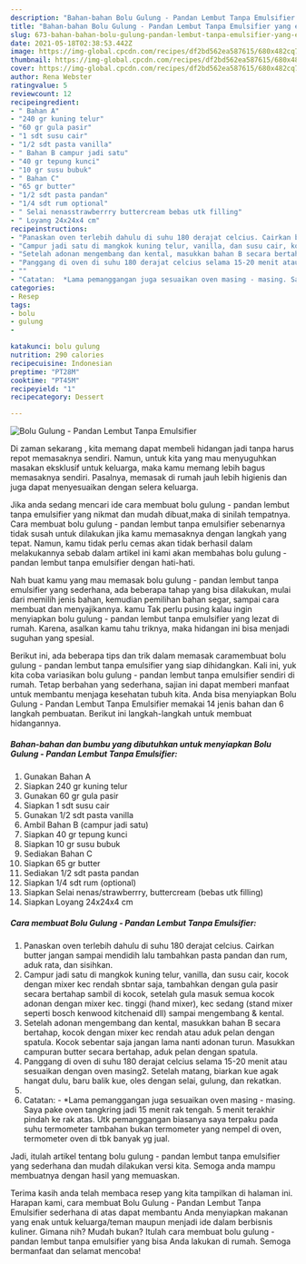 ```yaml
---
description: "Bahan-bahan Bolu Gulung - Pandan Lembut Tanpa Emulsifier yang enak dan Mudah Dibuat"
title: "Bahan-bahan Bolu Gulung - Pandan Lembut Tanpa Emulsifier yang enak dan Mudah Dibuat"
slug: 673-bahan-bahan-bolu-gulung-pandan-lembut-tanpa-emulsifier-yang-enak-dan-mudah-dibuat
date: 2021-05-18T02:38:53.442Z
image: https://img-global.cpcdn.com/recipes/df2bd562ea587615/680x482cq70/bolu-gulung-pandan-lembut-tanpa-emulsifier-foto-resep-utama.jpg
thumbnail: https://img-global.cpcdn.com/recipes/df2bd562ea587615/680x482cq70/bolu-gulung-pandan-lembut-tanpa-emulsifier-foto-resep-utama.jpg
cover: https://img-global.cpcdn.com/recipes/df2bd562ea587615/680x482cq70/bolu-gulung-pandan-lembut-tanpa-emulsifier-foto-resep-utama.jpg
author: Rena Webster
ratingvalue: 5
reviewcount: 12
recipeingredient:
- " Bahan A"
- "240 gr kuning telur"
- "60 gr gula pasir"
- "1 sdt susu cair"
- "1/2 sdt pasta vanilla"
- " Bahan B campur jadi satu"
- "40 gr tepung kunci"
- "10 gr susu bubuk"
- " Bahan C"
- "65 gr butter"
- "1/2 sdt pasta pandan"
- "1/4 sdt rum optional"
- " Selai nenasstrawberrry buttercream bebas utk filling"
- " Loyang 24x24x4 cm"
recipeinstructions:
- "Panaskan oven terlebih dahulu di suhu 180 derajat celcius. Cairkan butter jangan sampai mendidih lalu tambahkan pasta pandan dan rum, aduk rata, dan sisihkan."
- "Campur jadi satu di mangkok kuning telur, vanilla, dan susu cair, kocok dengan mixer kec rendah sbntar saja, tambahkan dengan gula pasir secara bertahap sambil di kocok, setelah gula masuk semua kocok adonan dengan mixer kec. tinggi (hand mixer), kec sedang (stand mixer seperti bosch kenwood kitchenaid dll) sampai mengembang &amp; kental."
- "Setelah adonan mengembang dan kental, masukkan bahan B secara bertahap, kocok dengan mixer kec rendah atau aduk pelan dengan spatula. Kocok sebentar saja jangan lama nanti adonan turun. Masukkan campuran butter secara bertahap, aduk pelan dengan spatula."
- "Panggang di oven di suhu 180 derajat celcius selama 15-20 menit atau sesuaikan dengan oven masing2. Setelah matang, biarkan kue agak hangat dulu, baru balik kue, oles dengan selai, gulung, dan rekatkan."
- ""
- "Catatan:  *Lama pemanggangan juga sesuaikan oven masing - masing. Saya pake oven tangkring jadi 15 menit rak tengah. 5 menit terakhir pindah ke rak atas. Utk pemanggangan biasanya saya terpaku pada suhu termometer tambahan bukan termometer yang nempel di oven, termometer oven di tbk banyak yg jual."
categories:
- Resep
tags:
- bolu
- gulung
- 

katakunci: bolu gulung  
nutrition: 290 calories
recipecuisine: Indonesian
preptime: "PT28M"
cooktime: "PT45M"
recipeyield: "1"
recipecategory: Dessert

---
```



![Bolu Gulung - Pandan Lembut Tanpa Emulsifier](https://img-global.cpcdn.com/recipes/df2bd562ea587615/680x482cq70/bolu-gulung-pandan-lembut-tanpa-emulsifier-foto-resep-utama.jpg)

Di zaman  sekarang , kita memang dapat membeli hidangan jadi tanpa harus repot memasaknya sendiri. Namun, untuk kita yang mau menyuguhkan masakan eksklusif untuk keluarga, maka kamu memang lebih bagus memasaknya sendiri. Pasalnya, memasak di rumah jauh lebih higienis dan juga dapat menyesuaikan dengan selera keluarga.

Jika anda sedang mencari ide cara membuat bolu gulung - pandan lembut tanpa emulsifier yang nikmat dan mudah dibuat,maka di sinilah tempatnya. Cara membuat bolu gulung - pandan lembut tanpa emulsifier  sebenarnya tidak susah untuk dilakukan jika kamu memasaknya dengan langkah yang tepat. Namun, kamu tidak perlu cemas akan tidak berhasil dalam melakukannya 
sebab dalam artikel ini kami akan membahas bolu gulung - pandan lembut tanpa emulsifier dengan hati-hati.  



Nah buat kamu yang mau memasak bolu gulung - pandan lembut tanpa emulsifier yang sederhana, ada beberapa tahap yang bisa dilakukan, mulai dari memilih jenis bahan, kemudian pemilihan bahan segar, sampai cara membuat dan menyajikannya. kamu Tak perlu pusing kalau ingin menyiapkan bolu gulung - pandan lembut tanpa emulsifier yang lezat di rumah. Karena, asalkan kamu  tahu triknya, maka hidangan ini bisa menjadi suguhan yang spesial.

Berikut ini, ada beberapa tips dan trik dalam memasak caramembuat bolu gulung - pandan lembut tanpa emulsifier yang siap dihidangkan. Kali ini, yuk kita coba variasikan bolu gulung - pandan lembut tanpa emulsifier sendiri di rumah. Tetap berbahan yang sederhana, sajian ini dapat memberi manfaat untuk membantu menjaga kesehatan tubuh kita. Anda bisa menyiapkan Bolu Gulung - Pandan Lembut Tanpa Emulsifier memakai 14 jenis bahan dan 6 langkah pembuatan. Berikut ini langkah-langkah untuk membuat hidangannya.

<!--inarticleads1-->

##### Bahan-bahan dan bumbu yang dibutuhkan untuk menyiapkan Bolu Gulung - Pandan Lembut Tanpa Emulsifier:

1. Gunakan  Bahan A
1. Siapkan 240 gr kuning telur
1. Gunakan 60 gr gula pasir
1. Siapkan 1 sdt susu cair
1. Gunakan 1/2 sdt pasta vanilla
1. Ambil  Bahan B (campur jadi satu)
1. Siapkan 40 gr tepung kunci
1. Siapkan 10 gr susu bubuk
1. Sediakan  Bahan C
1. Siapkan 65 gr butter
1. Sediakan 1/2 sdt pasta pandan
1. Siapkan 1/4 sdt rum (optional)
1. Siapkan  Selai nenas/strawberrry, buttercream (bebas utk filling)
1. Siapkan  Loyang 24x24x4 cm




<!--inarticleads2-->

##### Cara membuat Bolu Gulung - Pandan Lembut Tanpa Emulsifier:

1. Panaskan oven terlebih dahulu di suhu 180 derajat celcius. Cairkan butter jangan sampai mendidih lalu tambahkan pasta pandan dan rum, aduk rata, dan sisihkan.
1. Campur jadi satu di mangkok kuning telur, vanilla, dan susu cair, kocok dengan mixer kec rendah sbntar saja, tambahkan dengan gula pasir secara bertahap sambil di kocok, setelah gula masuk semua kocok adonan dengan mixer kec. tinggi (hand mixer), kec sedang (stand mixer seperti bosch kenwood kitchenaid dll) sampai mengembang &amp; kental.
1. Setelah adonan mengembang dan kental, masukkan bahan B secara bertahap, kocok dengan mixer kec rendah atau aduk pelan dengan spatula. Kocok sebentar saja jangan lama nanti adonan turun. Masukkan campuran butter secara bertahap, aduk pelan dengan spatula.
1. Panggang di oven di suhu 180 derajat celcius selama 15-20 menit atau sesuaikan dengan oven masing2. Setelah matang, biarkan kue agak hangat dulu, baru balik kue, oles dengan selai, gulung, dan rekatkan.
1. 
1. Catatan:  - *Lama pemanggangan juga sesuaikan oven masing - masing. Saya pake oven tangkring jadi 15 menit rak tengah. 5 menit terakhir pindah ke rak atas. Utk pemanggangan biasanya saya terpaku pada suhu termometer tambahan bukan termometer yang nempel di oven, termometer oven di tbk banyak yg jual.




Jadi, itulah artikel tentang  bolu gulung - pandan lembut tanpa emulsifier  yang sederhana dan mudah dilakukan versi kita. Semoga anda mampu membuatnya dengan hasil yang memuaskan. 

Terima kasih anda telah membaca resep yang kita tampilkan di halaman ini. Harapan kami, cara membuat  Bolu Gulung - Pandan Lembut Tanpa Emulsifier sederhana di atas dapat membantu Anda menyiapkan makanan yang enak untuk keluarga/teman maupun menjadi ide dalam berbisnis kuliner. Gimana nih? Mudah bukan? Itulah cara membuat bolu gulung - pandan lembut tanpa emulsifier yang bisa Anda lakukan di rumah. Semoga bermanfaat dan selamat mencoba!


